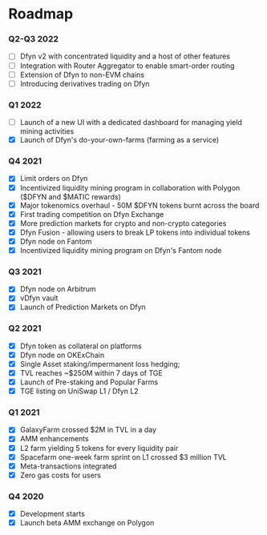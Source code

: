 # Roadmap

### **Q2-Q3 2022**

* [ ] Dfyn v2 with concentrated liquidity and a host of other features
* [ ] Integration with Router Aggregator to enable smart-order routing
* [ ] Extension of Dfyn to non-EVM chains
* [ ] Introducing derivatives trading on Dfyn

### **Q1 2022**

* [ ] Launch of a new UI with a dedicated dashboard for managing yield mining activities
* [x] Launch of Dfyn's do-your-own-farms (farming as a service)

### **Q4 2021**

* [x] Limit orders on Dfyn
* [x] Incentivized liquidity mining program in collaboration with Polygon ($DFYN and $MATIC rewards)
* [x] Major tokenomics overhaul - 50M $DFYN tokens burnt across the board
* [x] First trading competition on Dfyn Exchange
* [x] More prediction markets for crypto and non-crypto categories
* [x] Dfyn Fusion - allowing users to break LP tokens into individual tokens
* [x] Dfyn node on Fantom
* [x] Incentivized liquidity mining program on Dfyn's Fantom node

### **Q3 2021**

* [x] Dfyn node on Arbitrum
* [x] vDfyn vault
* [x] Launch of Prediction Markets on Dfyn

### **Q2 2021**

* [x] Dfyn token as collateral on platforms
* [x] Dfyn node on OKExChain
* [x] Single Asset staking/impermanent loss hedging;
* [x] TVL reaches \~$250M within 7 days of TGE
* [x] Launch of Pre-staking and Popular Farms
* [x] TGE listing on UniSwap L1 / Dfyn L2

### **Q1 2021**

* [x] GalaxyFarm crossed $2M in TVL in a day
* [x] AMM enhancements
* [x] L2 farm yielding 5 tokens for every liquidity pair
* [x] Spacefarm one-week farm sprint on L1 crossed $3 million TVL
* [x] Meta-transactions integrated
* [x] Zero gas costs for users

### **Q4 2020**

* [x] Development starts
* [x] Launch beta AMM exchange on Polygon
